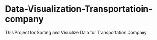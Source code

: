 # Data-Visualization-Transportatioin-company
This Project for Sorting and Visualize Data for Transportation Company 
